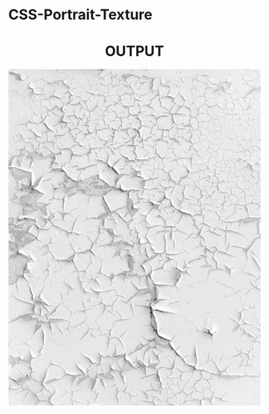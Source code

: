  # CSS-Portrait-Texture
 <h1 align="center">OUTPUT</h1>

 <img src="texture.jpg" width="600" alt="">                    
